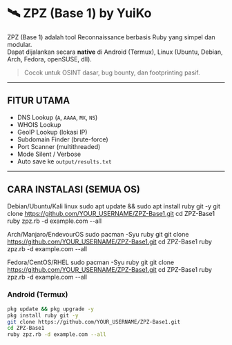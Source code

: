 # 🛰️ ZPZ (Base 1) by YuiKo

ZPZ (Base 1) adalah tool Reconnaissance berbasis Ruby yang simpel dan modular.  
Dapat dijalankan secara **native** di Android (Termux), Linux (Ubuntu, Debian, Arch, Fedora, openSUSE, dll).

>  Cocok untuk OSINT dasar, bug bounty, dan footprinting pasif.

---

## FITUR UTAMA

-  DNS Lookup (`A`, `AAAA`, `MX`, `NS`)
-  WHOIS Lookup
-  GeoIP Lookup (lokasi IP)
-  Subdomain Finder (brute-force)
-  Port Scanner (multithreaded)
-  Mode Silent / Verbose
-  Auto save ke `output/results.txt`

---

## CARA INSTALASI (SEMUA OS)
Debian/Ubuntu/Kali linux
sudo apt update && sudo apt install ruby git -y
git clone https://github.com/YOUR_USERNAME/ZPZ-Base1.git
cd ZPZ-Base1
ruby zpz.rb -d example.com --all

Arch/Manjaro/EndevourOS
sudo pacman -Syu ruby git
git clone https://github.com/YOUR_USERNAME/ZPZ-Base1.git
cd ZPZ-Base1
ruby zpz.rb -d example.com --all

Fedora/CentOS/RHEL
sudo pacman -Syu ruby git
git clone https://github.com/YOUR_USERNAME/ZPZ-Base1.git
cd ZPZ-Base1
ruby zpz.rb -d example.com --all


### Android (Termux)
```bash
pkg update && pkg upgrade -y
pkg install ruby git -y
git clone https://github.com/YOUR_USERNAME/ZPZ-Base1.git
cd ZPZ-Base1
ruby zpz.rb -d example.com --all
